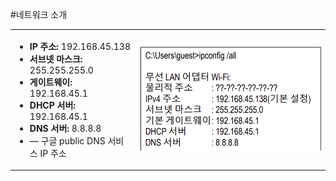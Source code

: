 #네트워크 소개
<table>
  <tr>
    <td>
      <ul>
        <li><b>IP 주소:</b> 192.168.45.138</li>
        <li><b>서브넷 마스크:</b> 255.255.255.0</li>
        <li><b>게이트웨이:</b> 192.168.45.1</li>
        <li><b>DHCP 서버:</b> 192.168.45.1</li>
        <li><b>DNS 서버:</b> 8.8.8.8</li>
        <li>— 구글 public DNS 서비스 IP 주소</li>
      </ul>
    </td>
    <td align="right">
      <img src="https://github.com/secgyu/Computer-Networking/blob/main/%EC%9D%B4%EB%AF%B8%EC%A7%801.png" alt="네트워크 설정 정보">
    </td>
  </tr>
</table>
